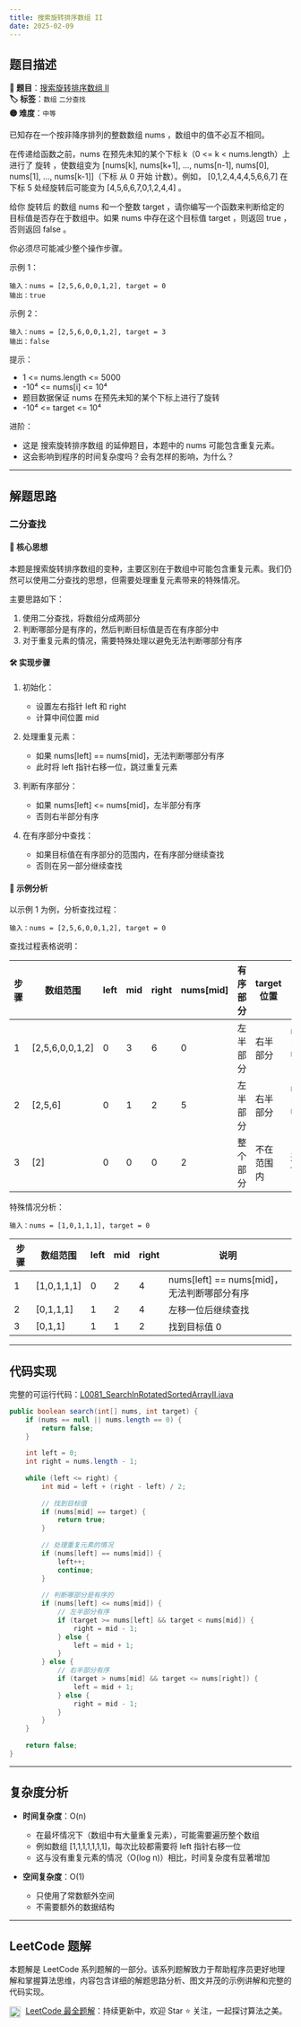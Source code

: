 ```yaml
---
title: 搜索旋转排序数组 II
date: 2025-02-09
---
```


## 题目描述

**🔗 题目**：[搜索旋转排序数组 II](https://leetcode.cn/problems/search-in-rotated-sorted-array-ii/)  
**🏷️ 标签**：`数组` `二分查找`  
**🟡 难度**：`中等`  

已知存在一个按非降序排列的整数数组 nums ，数组中的值不必互不相同。

在传递给函数之前，nums 在预先未知的某个下标 k（0 <= k < nums.length）上进行了 旋转 ，使数组变为 [nums[k], nums[k+1], ..., nums[n-1], nums[0], nums[1], ..., nums[k-1]]（下标 从 0 开始 计数）。例如， [0,1,2,4,4,4,5,6,6,7] 在下标 5 处经旋转后可能变为 [4,5,6,6,7,0,1,2,4,4] 。

给你 旋转后 的数组 nums 和一个整数 target ，请你编写一个函数来判断给定的目标值是否存在于数组中。如果 nums 中存在这个目标值 target ，则返回 true ，否则返回 false 。

你必须尽可能减少整个操作步骤。

示例 1：
```
输入：nums = [2,5,6,0,0,1,2], target = 0
输出：true
```

示例 2：
```
输入：nums = [2,5,6,0,0,1,2], target = 3
输出：false
```

提示：
- 1 <= nums.length <= 5000
- -10⁴ <= nums[i] <= 10⁴
- 题目数据保证 nums 在预先未知的某个下标上进行了旋转
- -10⁴ <= target <= 10⁴

进阶：
- 这是 搜索旋转排序数组 的延伸题目，本题中的 nums 可能包含重复元素。
- 这会影响到程序的时间复杂度吗？会有怎样的影响，为什么？

---

## 解题思路
### 二分查找

#### 📝 核心思想
本题是搜索旋转排序数组的变种，主要区别在于数组中可能包含重复元素。我们仍然可以使用二分查找的思想，但需要处理重复元素带来的特殊情况。

主要思路如下：
1. 使用二分查找，将数组分成两部分
2. 判断哪部分是有序的，然后判断目标值是否在有序部分中
3. 对于重复元素的情况，需要特殊处理以避免无法判断哪部分有序

#### 🛠️ 实现步骤
1. 初始化：
   - 设置左右指针 left 和 right
   - 计算中间位置 mid

2. 处理重复元素：
   - 如果 nums[left] == nums[mid]，无法判断哪部分有序
   - 此时将 left 指针右移一位，跳过重复元素

3. 判断有序部分：
   - 如果 nums[left] <= nums[mid]，左半部分有序
   - 否则右半部分有序

4. 在有序部分中查找：
   - 如果目标值在有序部分的范围内，在有序部分继续查找
   - 否则在另一部分继续查找

#### 🧩 示例分析
以示例 1 为例，分析查找过程：
```
输入：nums = [2,5,6,0,0,1,2], target = 0
```

查找过程表格说明：

| 步骤 | 数组范围 | left | mid | right | nums[mid] | 有序部分 | target 位置 | 操作 |
|-----|---------|------|-----|-------|-----------|---------|------------|------|
| 1 | [2,5,6,0,0,1,2] | 0 | 3 | 6 | 0 | 左半部分 | 右半部分 | right = mid - 1 |
| 2 | [2,5,6] | 0 | 1 | 2 | 5 | 左半部分 | 右半部分 | right = mid - 1 |
| 3 | [2] | 0 | 0 | 0 | 2 | 整个部分 | 不在范围内 | 返回 false |

特殊情况分析：
```
输入：nums = [1,0,1,1,1], target = 0
```

| 步骤 | 数组范围 | left | mid | right | 说明 |
|-----|---------|------|-----|-------|------|
| 1 | [1,0,1,1,1] | 0 | 2 | 4 | nums[left] == nums[mid]，无法判断哪部分有序 |
| 2 | [0,1,1,1] | 1 | 2 | 4 | 左移一位后继续查找 |
| 3 | [0,1,1] | 1 | 1 | 2 | 找到目标值 0 |

---

## 代码实现

完整的可运行代码：[L0081_SearchInRotatedSortedArrayII.java](../src/main/java/L0081_SearchInRotatedSortedArrayII.java)

```java
public boolean search(int[] nums, int target) {
    if (nums == null || nums.length == 0) {
        return false;
    }
    
    int left = 0;
    int right = nums.length - 1;
    
    while (left <= right) {
        int mid = left + (right - left) / 2;
        
        // 找到目标值
        if (nums[mid] == target) {
            return true;
        }
        
        // 处理重复元素的情况
        if (nums[left] == nums[mid]) {
            left++;
            continue;
        }
        
        // 判断哪部分是有序的
        if (nums[left] <= nums[mid]) {
            // 左半部分有序
            if (target >= nums[left] && target < nums[mid]) {
                right = mid - 1;
            } else {
                left = mid + 1;
            }
        } else {
            // 右半部分有序
            if (target > nums[mid] && target <= nums[right]) {
                left = mid + 1;
            } else {
                right = mid - 1;
            }
        }
    }
    
    return false;
}
```

---

## 复杂度分析

- **时间复杂度**：O(n)
  - 在最坏情况下（数组中有大量重复元素），可能需要遍历整个数组
  - 例如数组 [1,1,1,1,1,1,1]，每次比较都需要将 left 指针右移一位
  - 这与没有重复元素的情况（O(log n)）相比，时间复杂度有显著增加

- **空间复杂度**：O(1)
  - 只使用了常数额外空间
  - 不需要额外的数据结构

---

## LeetCode 题解

本题解是 LeetCode 系列题解的一部分。该系列题解致力于帮助程序员更好地理解和掌握算法思维，内容包含详细的解题思路分析、图文并茂的示例讲解和完整的代码实现。

<img src="https://github.githubassets.com/images/modules/logos_page/GitHub-Mark.png" alt="GitHub" width="20" style="vertical-align: middle; margin-right: 5px"> [LeetCode 最全题解](https://github.com/LjyYano/LeetCode)：持续更新中，欢迎 Star ⭐️ 关注，一起探讨算法之美。 